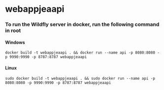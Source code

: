 # webappjeaapi

### To run the Wildfly server in docker, run the following command in root 
#### Windows
```docker build -t webappjeaapi . && docker run --name api -p 8080:8080 -p 9990:9990 -p 8787:8787 webappjeaapi```
#### Linux
```sudo docker build -t webappjeaapi . && sudo docker run --name api -p 8080:8080 -p 9990:9990 -p 8787:8787 webappjeaapi ```
